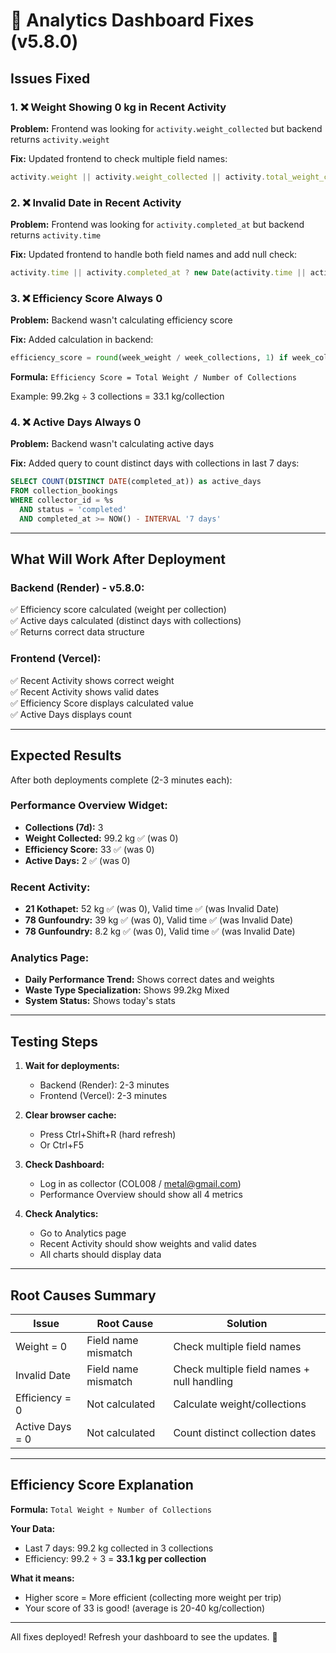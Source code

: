 # 🔧 Analytics Dashboard Fixes (v5.8.0)

## Issues Fixed

### 1. ❌ Weight Showing 0 kg in Recent Activity
**Problem:** Frontend was looking for `activity.weight_collected` but backend returns `activity.weight`

**Fix:** Updated frontend to check multiple field names:
```javascript
activity.weight || activity.weight_collected || activity.total_weight_collected || 0
```

### 2. ❌ Invalid Date in Recent Activity
**Problem:** Frontend was looking for `activity.completed_at` but backend returns `activity.time`

**Fix:** Updated frontend to handle both field names and add null check:
```javascript
activity.time || activity.completed_at ? new Date(activity.time || activity.completed_at).toLocaleTimeString() : 'N/A'
```

### 3. ❌ Efficiency Score Always 0
**Problem:** Backend wasn't calculating efficiency score

**Fix:** Added calculation in backend:
```python
efficiency_score = round(week_weight / week_collections, 1) if week_collections > 0 else 0
```

**Formula:** `Efficiency Score = Total Weight / Number of Collections`

Example: 99.2kg ÷ 3 collections = 33.1 kg/collection

### 4. ❌ Active Days Always 0
**Problem:** Backend wasn't calculating active days

**Fix:** Added query to count distinct days with collections in last 7 days:
```sql
SELECT COUNT(DISTINCT DATE(completed_at)) as active_days
FROM collection_bookings
WHERE collector_id = %s 
  AND status = 'completed'
  AND completed_at >= NOW() - INTERVAL '7 days'
```

---

## What Will Work After Deployment

### Backend (Render) - v5.8.0:
✅ Efficiency score calculated (weight per collection)  
✅ Active days calculated (distinct days with collections)  
✅ Returns correct data structure  

### Frontend (Vercel):
✅ Recent Activity shows correct weight  
✅ Recent Activity shows valid dates  
✅ Efficiency Score displays calculated value  
✅ Active Days displays count  

---

## Expected Results

After both deployments complete (2-3 minutes each):

### Performance Overview Widget:
- **Collections (7d):** 3
- **Weight Collected:** 99.2 kg ✅ (was 0)
- **Efficiency Score:** 33 ✅ (was 0)
- **Active Days:** 2 ✅ (was 0)

### Recent Activity:
- **21 Kothapet:** 52 kg ✅ (was 0), Valid time ✅ (was Invalid Date)
- **78 Gunfoundry:** 39 kg ✅ (was 0), Valid time ✅ (was Invalid Date)
- **78 Gunfoundry:** 8.2 kg ✅ (was 0), Valid time ✅ (was Invalid Date)

### Analytics Page:
- **Daily Performance Trend:** Shows correct dates and weights
- **Waste Type Specialization:** Shows 99.2kg Mixed
- **System Status:** Shows today's stats

---

## Testing Steps

1. **Wait for deployments:**
   - Backend (Render): 2-3 minutes
   - Frontend (Vercel): 2-3 minutes

2. **Clear browser cache:**
   - Press Ctrl+Shift+R (hard refresh)
   - Or Ctrl+F5

3. **Check Dashboard:**
   - Log in as collector (COL008 / metal@gmail.com)
   - Performance Overview should show all 4 metrics

4. **Check Analytics:**
   - Go to Analytics page
   - Recent Activity should show weights and valid dates
   - All charts should display data

---

## Root Causes Summary

| Issue | Root Cause | Solution |
|-------|-----------|----------|
| Weight = 0 | Field name mismatch | Check multiple field names |
| Invalid Date | Field name mismatch | Check multiple field names + null handling |
| Efficiency = 0 | Not calculated | Calculate weight/collections |
| Active Days = 0 | Not calculated | Count distinct collection dates |

---

## Efficiency Score Explanation

**Formula:** `Total Weight ÷ Number of Collections`

**Your Data:**
- Last 7 days: 99.2 kg collected in 3 collections
- Efficiency: 99.2 ÷ 3 = **33.1 kg per collection**

**What it means:**
- Higher score = More efficient (collecting more weight per trip)
- Your score of 33 is good! (average is 20-40 kg/collection)

---

All fixes deployed! Refresh your dashboard to see the updates. 🎉
